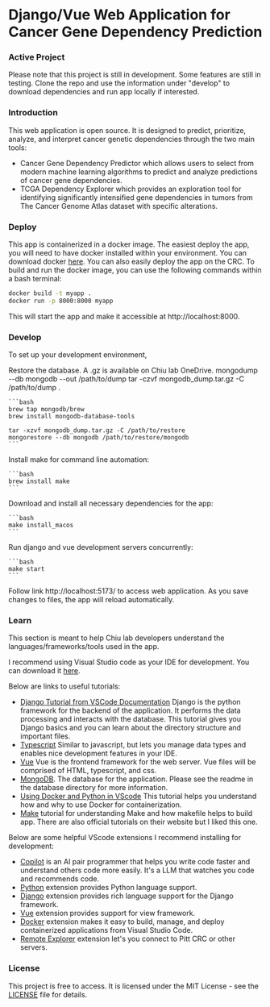 # Django/Vue Web Application for Cancer Gene Dependency Prediction

### Active Project

Please note that this project is still in development. Some features are still in testing. Clone the repo and use the information under "develop" to download dependencies and run app locally if interested.


### Introduction

This web application is open source. It is designed to predict, prioritize, analyze, and interpret cancer genetic dependencies through the two main tools:
- Cancer Gene Dependency Predictor which allows users to select from modern machine learning algorithms to predict and analyze predictions of cancer gene dependencies.
- TCGA Dependency Explorer which provides an exploration tool for identifying significantly intensified gene dependencies in tumors from The Cancer Genome Atlas dataset with specific alterations.

### Deploy

This app is containerized in a docker image. The easiest deploy the app, you will need to have docker installed within your environment. You can download docker [here](https://www.docker.com/products/docker-desktop). You can also easily deploy the app on the CRC. To build and run the docker image, you can use the following commands within a bash terminal:

```bash
docker build -t myapp .
docker run -p 8000:8000 myapp
```

This will start the app and make it accessible at http://localhost:8000.

### Develop

To set up your development environment,

Restore the database. A .gz is available on Chiu lab OneDrive.
mongodump --db mongodb --out /path/to/dump
tar -czvf mongodb_dump.tar.gz -C /path/to/dump .

    ```bash
    brew tap mongodb/brew
    brew install mongodb-database-tools

    tar -xzvf mongodb_dump.tar.gz -C /path/to/restore
    mongorestore --db mongodb /path/to/restore/mongodb
    ```

Install make for command line automation:

    ```bash
    brew install make
    ```

Download and install all necessary dependencies for the app:

    ```bash
    make install_macos
    ```

Run django and vue development servers concurrently:

    ```bash
    make start
    ```

Follow link http://localhost:5173/ to access web application. 
As you save changes to files, the app will reload automatically.

### Learn

This section is meant to help Chiu lab developers understand the languages/frameworks/tools used in the app.

I recommend using Visual Studio code as your IDE for development. You can download it [here](https://code.visualstudio.com/).

Below are links to useful tutorials:
- [Django Tutorial from VSCode Documentation](https://code.visualstudio.com/docs/python/tutorial-django) Django is the python framework for the backend of the application. It performs the data processing and interacts with the database. This tutorial gives you Django basics and you can learn about the directory structure and important files.
- [Typescript](https://www.typescriptlang.org/docs/handbook/intro.html) Similar to javascript, but lets you manage data types and enables nice development features in your IDE.
- [Vue](https://vuejs.org/) Vue is the frontend framework for the web server. Vue files will be comprised of HTML, typescript, and css.
- [MongoDB](https://www.mongodb.com/docs/manual/tutorial/getting-started/). The database for the application. Please see the readme in the database directory for more information.
- [Using Docker and Python in VScode](https://learn.microsoft.com/en-us/visualstudio/docker/tutorials/docker-tutorial) This tutorial helps you understand how and why to use Docker for containerization.
- [Make](https://makefiletutorial.com/) tutorial for understanding Make and how makefile helps to build app. There are also official tutorials on their website but I liked this one.

Below are some helpful VScode extensions I recommend installing for development:
- [Copilot](https://code.visualstudio.com/docs/copilot/overview) is an AI pair programmer that helps you write code faster and understand others code more easily. It's a LLM that watches you code and recommends code.
- [Python](https://marketplace.visualstudio.com/items?itemName=ms-python.python) extension provides Python language support.
- [Django](https://marketplace.visualstudio.com/items?itemName=batisteo.vscode-django) extension provides rich language support for the Django framework.
- [Vue](https://marketplace.visualstudio.com/items?itemName=Vue.volar) extension provides support for view framework.
- [Docker](https://marketplace.visualstudio.com/items?itemName=ms-azuretools.vscode-docker) extension makes it easy to build, manage, and deploy containerized applications from Visual Studio Code.
- [Remote Explorer](https://marketplace.visualstudio.com/items?itemName=ms-vscode-remote.vscode-remote-extensionpack) extension let's you connect to Pitt CRC or other servers.

### License

This project is free to access. It is licensed under the MIT License - see the [LICENSE](LICENSE) file for details.